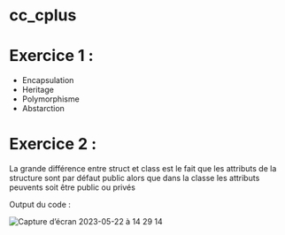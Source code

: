 # cc_cplus

 # Exercice 1 :
 
 - Encapsulation
 - Heritage
 - Polymorphisme
 - Abstarction
 
#  Exercice 2 :
 
La grande différence entre struct et class est le fait que les attributs de la structure sont par défaut public alors que dans la classe les attributs peuvents soit être public ou privés


Output du code :

![Capture d’écran 2023-05-22 à 14 29 14](https://github.com/rafikhdj/cc_cplus/assets/26821093/ed8d106c-fe9f-43a7-8827-fd3a844b5ae6)
